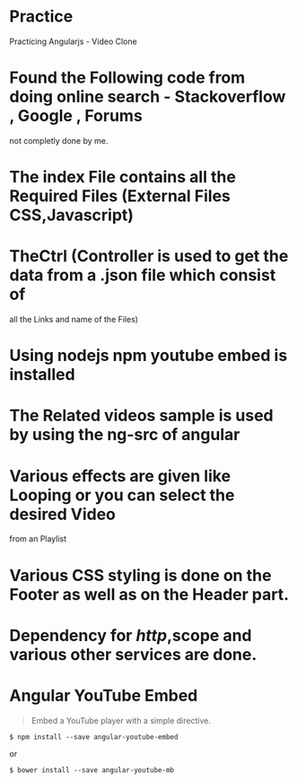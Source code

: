 # Practice
Practicing Angularjs - Video Clone

# Found the Following code from doing online search - Stackoverflow , Google , Forums
  not completly done by me.

# The index File contains all the Required Files (External Files CSS,Javascript)

# TheCtrl (Controller is used to get the data from a .json file which consist of
  all the Links and name of the Files)

# Using nodejs npm youtube embed is installed

# The Related videos sample is used by using the ng-src of angular

# Various effects are given like Looping or you can select the desired Video 
  from an Playlist

# Various CSS styling is done on the Footer as well as on the Header part.

# Dependency for $http,$scope and various other services are done.


# Angular YouTube Embed

> Embed a YouTube player with a simple directive.

```shell
$ npm install --save angular-youtube-embed
```

or

```shell
$ bower install --save angular-youtube-mb
```
